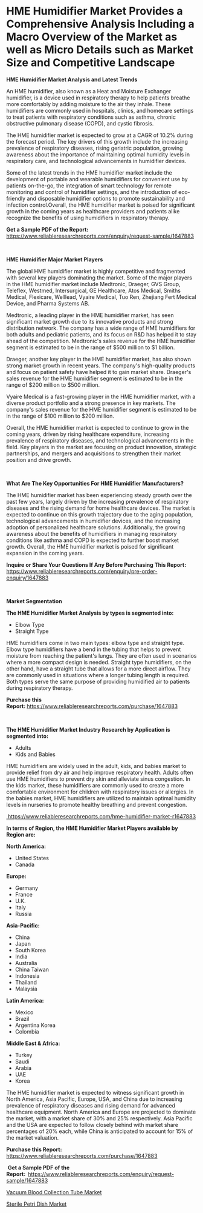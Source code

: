 <p><h1>HME Humidifier Market Provides a Comprehensive Analysis Including a Macro Overview of the Market as well as Micro Details such as Market Size and Competitive Landscape</h1></p><p><strong>HME Humidifier Market Analysis and Latest Trends</strong></p>
<p><p>An HME humidifier, also known as a Heat and Moisture Exchanger humidifier, is a device used in respiratory therapy to help patients breathe more comfortably by adding moisture to the air they inhale. These humidifiers are commonly used in hospitals, clinics, and homecare settings to treat patients with respiratory conditions such as asthma, chronic obstructive pulmonary disease (COPD), and cystic fibrosis.</p><p>The HME humidifier market is expected to grow at a CAGR of 10.2% during the forecast period. The key drivers of this growth include the increasing prevalence of respiratory diseases, rising geriatric population, growing awareness about the importance of maintaining optimal humidity levels in respiratory care, and technological advancements in humidifier devices.</p><p>Some of the latest trends in the HME humidifier market include the development of portable and wearable humidifiers for convenient use by patients on-the-go, the integration of smart technology for remote monitoring and control of humidifier settings, and the introduction of eco-friendly and disposable humidifier options to promote sustainability and infection control.Overall, the HME humidifier market is poised for significant growth in the coming years as healthcare providers and patients alike recognize the benefits of using humidifiers in respiratory therapy.</p></p>
<p><strong>Get a Sample PDF of the Report:&nbsp;</strong> <a href="https://www.reliableresearchreports.com/enquiry/request-sample/1647883">https://www.reliableresearchreports.com/enquiry/request-sample/1647883</a></p>
<p>&nbsp;</p>
<p><strong>HME Humidifier Major Market Players</strong></p>
<p><p>The global HME humidifier market is highly competitive and fragmented with several key players dominating the market. Some of the major players in the HME humidifier market include Medtronic, Draeger, GVS Group, Teleflex, Westmed, Intersurgical, GE Healthcare, Atos Medical, Smiths Medical, Flexicare, Welllead, Vyaire Medical, Tuo Ren, Zhejiang Fert Medical Device, and Pharma Systems AB.</p><p>Medtronic, a leading player in the HME humidifier market, has seen significant market growth due to its innovative products and strong distribution network. The company has a wide range of HME humidifiers for both adults and pediatric patients, and its focus on R&D has helped it to stay ahead of the competition. Medtronic's sales revenue for the HME humidifier segment is estimated to be in the range of $500 million to $1 billion.</p><p>Draeger, another key player in the HME humidifier market, has also shown strong market growth in recent years. The company's high-quality products and focus on patient safety have helped it to gain market share. Draeger's sales revenue for the HME humidifier segment is estimated to be in the range of $200 million to $500 million.</p><p>Vyaire Medical is a fast-growing player in the HME humidifier market, with a diverse product portfolio and a strong presence in key markets. The company's sales revenue for the HME humidifier segment is estimated to be in the range of $100 million to $200 million.</p><p>Overall, the HME humidifier market is expected to continue to grow in the coming years, driven by rising healthcare expenditure, increasing prevalence of respiratory diseases, and technological advancements in the field. Key players in the market are focusing on product innovation, strategic partnerships, and mergers and acquisitions to strengthen their market position and drive growth.</p></p>
<p>&nbsp;</p>
<p><strong>What Are The Key Opportunities For HME Humidifier Manufacturers?</strong></p>
<p><p>The HME humidifier market has been experiencing steady growth over the past few years, largely driven by the increasing prevalence of respiratory diseases and the rising demand for home healthcare devices. The market is expected to continue on this growth trajectory due to the aging population, technological advancements in humidifier devices, and the increasing adoption of personalized healthcare solutions. Additionally, the growing awareness about the benefits of humidifiers in managing respiratory conditions like asthma and COPD is expected to further boost market growth. Overall, the HME humidifier market is poised for significant expansion in the coming years.</p></p>
<p><strong>Inquire or Share Your Questions If Any Before Purchasing This Report:</strong> <a href="https://www.reliableresearchreports.com/enquiry/pre-order-enquiry/1647883">https://www.reliableresearchreports.com/enquiry/pre-order-enquiry/1647883</a></p>
<p>&nbsp;</p>
<p><strong>Market Segmentation</strong></p>
<p><strong>The HME Humidifier Market Analysis by types is segmented into:</strong></p>
<p><ul><li>Elbow Type</li><li>Straight Type</li></ul></p>
<p><p>HME humidifiers come in two main types: elbow type and straight type. Elbow type humidifiers have a bend in the tubing that helps to prevent moisture from reaching the patient's lungs. They are often used in scenarios where a more compact design is needed. Straight type humidifiers, on the other hand, have a straight tube that allows for a more direct airflow. They are commonly used in situations where a longer tubing length is required. Both types serve the same purpose of providing humidified air to patients during respiratory therapy.</p></p>
<p><strong>Purchase this Report:&nbsp;</strong><a href="https://www.reliableresearchreports.com/purchase/1647883">https://www.reliableresearchreports.com/purchase/1647883</a></p>
<p>&nbsp;</p>
<p><strong>The HME Humidifier Market Industry Research by Application is segmented into:</strong></p>
<p><ul><li>Adults</li><li>Kids and Babies</li></ul></p>
<p><p>HME humidifiers are widely used in the adult, kids, and babies market to provide relief from dry air and help improve respiratory health. Adults often use HME humidifiers to prevent dry skin and alleviate sinus congestion. In the kids market, these humidifiers are commonly used to create a more comfortable environment for children with respiratory issues or allergies. In the babies market, HME humidifiers are utilized to maintain optimal humidity levels in nurseries to promote healthy breathing and prevent congestion.</p></p>
<p><a href="https://www.reliableresearchreports.com/hme-humidifier-market-r1647883">&nbsp;https://www.reliableresearchreports.com/hme-humidifier-market-r1647883</a></p>
<p><strong>In terms of Region, the HME Humidifier Market Players available by Region are:</strong></p>
<p>
    <p> <strong> North America: </strong>
        <ul>
            <li>United States</li>
            <li>Canada</li>
        </ul>
        </p> 
    <p> <strong> Europe: </strong>
        <ul>
            <li>Germany</li>
            <li>France</li>
            <li>U.K.</li>
            <li>Italy</li>
            <li>Russia</li>
        </ul>
        </p> 
    <p> <strong> Asia-Pacific: </strong>
        <ul>
            <li>China</li>
            <li>Japan</li>
            <li>South Korea</li>
            <li>India</li>
            <li>Australia</li>
            <li>China Taiwan</li>
            <li>Indonesia</li>
            <li>Thailand</li>
            <li>Malaysia</li>
        </ul>
        </p> 
    <p> <strong> Latin America: </strong>
        <ul>
            <li>Mexico</li>
            <li>Brazil</li>
            <li>Argentina Korea</li>
            <li>Colombia</li>
        </ul>
        </p> 
    <p> <strong> Middle East & Africa: </strong>
        <ul>
            <li>Turkey</li>
            <li>Saudi</li>
            <li>Arabia</li>
            <li>UAE</li>
            <li>Korea</li>
        </ul>
    </p>
    </p>
<p><p>The HME humidifier market is expected to witness significant growth in North America, Asia Pacific, Europe, USA, and China due to increasing prevalence of respiratory diseases and rising demand for advanced healthcare equipment. North America and Europe are projected to dominate the market, with a market share of 30% and 25% respectively. Asia Pacific and the USA are expected to follow closely behind with market share percentages of 20% each, while China is anticipated to account for 15% of the market valuation.</p></p>
<p><strong>Purchase this Report: </strong><a href="https://www.reliableresearchreports.com/purchase/1647883">https://www.reliableresearchreports.com/purchase/1647883</a></p>
<p>&nbsp;<strong>Get a Sample PDF of the Report:&nbsp;&nbsp;</strong><a href="https://www.reliableresearchreports.com/enquiry/request-sample/1647883">https://www.reliableresearchreports.com/enquiry/request-sample/1647883</a></p>
<p><strong></strong></p>
<p><p><a href="https://github.com/MyrtisWest1/Market-Research-Report-List-1/blob/main/vacuum-blood-collection-tube-market.md">Vacuum Blood Collection Tube Market</a></p><p><a href="https://github.com/brenzgnarento/Market-Research-Report-List-2/blob/main/sterile-petri-dish-market.md">Sterile Petri Dish Market</a></p></p>